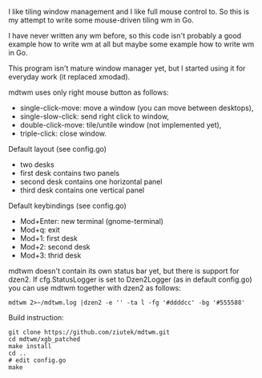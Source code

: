 I like tiling window management and I like full mouse control to. So this is my attempt to write some mouse-driven tiling wm in Go.

I have never written any wm before, so this code isn't probably a good example how to write wm at all but maybe some example how to write wm in Go.

This program isn't mature window manager yet, but I started using it for
everyday work (it replaced xmodad).

mdtwm uses only right mouse button as follows:

- single-click-move: move a window (you can move between desktops),
- single-slow-click: send right click to window,
- double-click-move: tile/untile window (not implemented yet),
- triple-click: close window.

Default layout (see config.go)

- two desks
- first desk contains two panels
- second desk contains one horizontal panel
- third desk contains one vertical panel

Default keybindings (see config.go)

- Mod+Enter: new terminal (gnome-terminal)
- Mod+q: exit
- Mod+1: first desk
- Mod+2: second desk
- Mod+3: thrid desk

mdtwm doesn't contain its own status bar yet, but there is support for dzen2. If cfg.StatusLogger is set to Dzen2Logger (as in default config.go) you can use mdtwm together with dzen2 as follows:

    mdtwm 2>~/mdtwm.log |dzen2 -e '' -ta l -fg '#ddddcc' -bg '#555588'

Build instruction:

    git clone https://github.com/ziutek/mdtwm.git
    cd mdtwm/xgb_patched
    make install
    cd ..
    # edit config.go
    make
